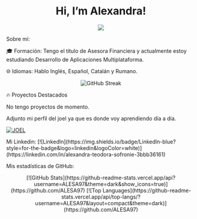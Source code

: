 <body>
  <h1 align="center">Hi, I’m Alexandra!</h1>
  <p align="center">
    <img src="https://media.tenor.com/kzMUk2-LgL8AAAAj/welcome.gif">
  </p>
  <p>Sobre mí:</p>
    <p>🎓 Formación: Tengo el título de Asesora Financiera y actualmente estoy estudiando Desarrollo de Aplicaciones Multiplataforma.</p>
    <p>🌐 Idiomas: Hablo Inglés, Español, Catalán y Rumano.</p>
  <p align="center">
    <img src="https://github-readme-streak-stats.herokuapp.com?user=ALESA97&theme=dark&hide_border=true" alt="GitHub Streak" />
  </p>

  <p>🔥 Proyectos Destacados</p>
  <p>No tengo proyectos de momento.</p>
  <p>Adjunto mi perfil del joel ya que es donde voy aprendiendo día a día.</p>

  [![JOEL](https://jo-el.es/static/icons/logo.svg)](https://jo-el.es/user)

 <p> 
   Mi Linkedin: [![LinkedIn](https://img.shields.io/badge/LinkedIn-blue?style=for-the-badge&logo=linkedin&logoColor=white)](https://linkedin.com/in/alexandra-teodora-sofronie-3bbb36161)
 </p>

  <p>Mis estadísticas de GitHub:</p>
  <p align="center">
    [![GitHub Stats](https://github-readme-stats.vercel.app/api?username=ALESA97&theme=dark&show_icons=true)](https://github.com/ALESA97)  
    [![Top Languages](https://github-readme-stats.vercel.app/api/top-langs/?username=ALESA97&layout=compact&theme=dark)](https://github.com/ALESA97)
  </p>
</body>
